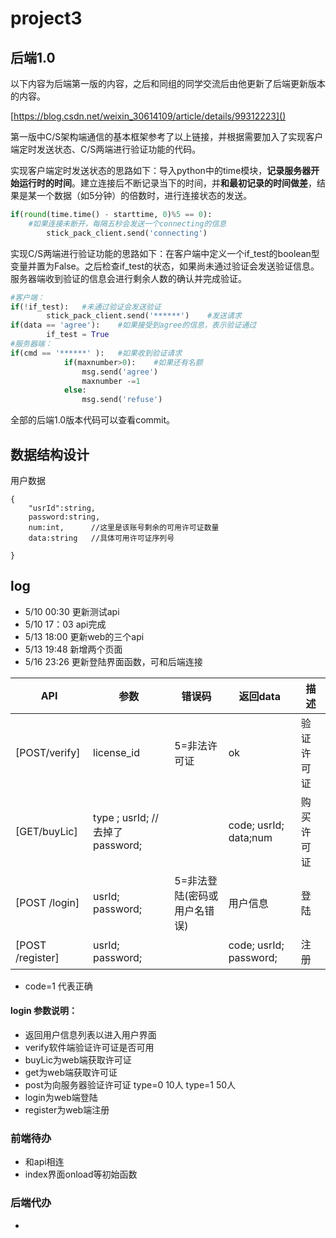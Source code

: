 # project3

## 后端1.0 ##

以下内容为后端第一版的内容，之后和同组的同学交流后由他更新了后端更新版本的内容。

[https://blog.csdn.net/weixin_30614109/article/details/99312223]()

第一版中C/S架构端通信的基本框架参考了以上链接，并根据需要加入了实现客户端定时发送状态、C/S两端进行验证功能的代码。

实现客户端定时发送状态的思路如下：导入python中的time模块，**记录服务器开始运行时的时间**。建立连接后不断记录当下的时间，并**和最初记录的时间做差**，结果是某一个数据（如5分钟）的倍数时，进行连接状态的发送。

```python
if(round(time.time() - starttime, 0)%5 == 0):	
    #如果连接未断开，每隔五秒会发送一个connecting的信息
		stick_pack_client.send('connecting')
```

实现C/S两端进行验证功能的思路如下：在客户端中定义一个if_test的boolean型变量并置为False。之后检查if_test的状态，如果尚未通过验证会发送验证信息。服务器端收到验证的信息会进行剩余人数的确认并完成验证。

```python
#客户端：
if(!if_test):	#未通过验证会发送验证
		stick_pack_client.send('******')	#发送请求
if(data == 'agree'):	#如果接受到agree的信息，表示验证通过
		if_test = True
#服务器端：
if(cmd == '******' ):	#如果收到验证请求
			if(maxnumber>0):	#如果还有名额
				msg.send('agree')
				maxnumber -=1
			else:
				msg.send('refuse')

```

全部的后端1.0版本代码可以查看commit。

## 数据结构设计
用户数据
```
{
	"usrId":string,
	password:string,
	num:int,      //这里是该账号剩余的可用许可证数量
	data:string   //具体可用许可证序列号
	
}
```
## log

+ 5/10 00:30 更新测试api
+ 5/10 17：03 api完成
+ 5/13 18:00 更新web的三个api
+ 5/13 19:48 新增两个页面
+ 5/16 23:26 更新登陆界面函数，可和后端连接


| API                           | 参数                                          | 错误码                            | 返回data                         | 描述     |
| ----------------------------- | --------------------------------------------- | --------------------------------- | -------------------------------- | -------- |
| [POST/verify]                 | license_id                                    | 5=非法许可证                       | ok                               | 验证许可证  |
| [GET/buyLic]                  |  type ; usrId; //去掉了password;              |                                   |  code; usrId; data;num              | 购买许可证  |
| [POST /login]                 | usrId; password;                              |5=非法登陆(密码或用户名错误)         | 用户信息                         |登陆|
| [POST /register]              |  usrId; password;                             |                                   |  code; usrId; password;              |注册  |

+ code=1 代表正确

#### login 参数说明：
+ 返回用户信息列表以进入用户界面
+ verify软件端验证许可证是否可用
+ buyLic为web端获取许可证
+ get为web端获取许可证
+ post为向服务器验证许可证
type=0  10人
type=1  50人
+ login为web端登陆
+ register为web端注册



### 前端待办
+ 和api相连
+ index界面onload等初始函数

### 后端代办
+ 

